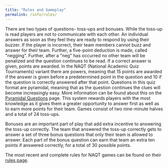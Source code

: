 ```yaml
---
title: "Rules and Gameplay"
permalink: /info/rules/
---
```


There are two types of questions- toss-ups and bonuses. While the toss-up is
read players are not to communicate with each other. An individual answers as
soon as they feel they are ready to respond by using their buzzer. If the player
is incorrect, their team members cannot buzz and answer for their team. Further,
a five-point deduction is made, called "negging". Further, after a "neg" has
occurred no other team will be penalized and the question continues to be read.
If a correct answer is given, points are awarded. In the NAQT (National Academic
Quiz Tournaments) variant there are powers, meaning that 15 points are awarded
if the answer is given before a predetermined point in the question and 10 if
the question is correctly answered after that point. Questions in this quiz
format are pyramidal, meaning that as the question continues the clues will
become increasingly easy. More information can be found about this on the
[Pyramidal Questions](http://coloradoqb.org/info/pyramidal/) page. This system
rewards players with the most knowledge as it gives them a greater opportunity
to answer first as well as to earn more points for their team. Games consist of
two nine-minute halves and a total of 24 toss-ups.

Bonuses are an important part of play that add extra incentive to answering the
toss-up correctly. The team that answered the toss-up correctly gets to answer a
set of three bonus questions that only their team is allowed to answer.
Each part of the bonus question can earn that team an extra ten points if
answered correctly, for a total of 30 possible points.

The most recent and complete rules for NAQT games can be found on their [rules
page](https://www.naqt.com/rules.html).
